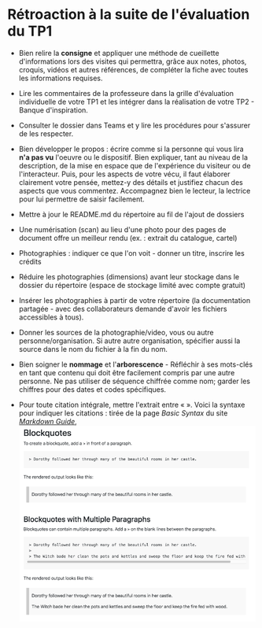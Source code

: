 # Rétroaction à la suite de l'évaluation du TP1

- Bien relire la **consigne** et appliquer une méthode de cueillette d'informations lors des visites qui permettra, grâce aux notes, photos, croquis, vidéos et autres références, de compléter la fiche avec toutes les informations requises.  

- Lire les commentaires de la professeure dans la grille d'évaluation individuelle de votre TP1 et les intégrer dans la réalisation de votre TP2 - Banque d'inspiration.

- Consulter le dossier dans Teams et y lire les procédures pour s'assurer de les respecter.

- Bien développer le propos : écrire comme si la personne qui vous lira **n'a pas vu** l'oeuvre ou le dispositif. Bien expliquer, tant au niveau de la description, de la mise en espace que de l'expérience du visiteur ou de l'interacteur. Puis, pour les aspects de votre vécu, il faut élaborer clairement votre pensée, mettez-y des détails et justifiez chacun des aspects que vous commentez. Accompagnez bien le lecteur, la lectrice pour lui permettre de saisir facilement.

- Mettre à jour le README.md du répertoire au fil de l'ajout de dossiers
- Une numérisation (scan) au lieu d'une photo pour des pages de document offre un meilleur rendu (ex. : extrait du catalogue, cartel)
- Photographies : indiquer ce que l'on voit - donner un titre, inscrire les crédits
- Réduire les photographies (dimensions) avant leur stockage dans le dossier du répertoire (espace de stockage limité avec compte gratuit)
- Insérer les photographies à partir de votre répertoire (la documentation partagée - avec des collaborateurs demande d'avoir les fichiers accessibles à tous).
- Donner les sources de la photographie/video, vous ou autre personne/organisation.   Si autre autre organisation, spécifier aussi la source dans le nom du fichier à la fin du nom.

- Bien soigner le **nommage** et l'**arborescence**  - Réfléchir à ses mots-clés en tant que contenu qui doit être facilement compris par une autre personne. Ne pas utiliser de séquence chiffrée comme nom; garder les chiffres pour des dates et codes spécifiques. 

- Pour toute citation intégrale, mettre l'extrait entre « ». Voici la syntaxe pour indiquer les citations : tirée de la page *Basic Syntax* du site [*Markdown Guide*](https://www.markdownguide.org/basic-syntax/), 
 ![quote](/consignes/markdown_syntax_quote.png)

